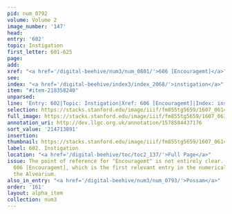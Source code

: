 ```yaml
---
pid: num_0792
volume: Volume 2
image_number: '147'
head:
entry: '602'
topic: Instigation
first_letter: 601-625
page:
add:
xref: "<a href='/digital-beehive/num3/num_0801/'>606 [Encouragemt]</a>"
see:
index: "<a href='/digital-beehive/index3/index_2068/'>instigation</a>"
item: "#item-218358240"
unparsed:
line: 'Entry: 602|Topic: Instigation|Xref: 606 [Encouragemt]|Index: instigation|#item-218358240'
selection: https://stacks.stanford.edu/image/iiif/fm855tg5659/1607_0614/415,3891,2909,577/full/0/default.jpg
full_image: https://stacks.stanford.edu/image/iiif/fm855tg5659/1607_0614/full/full/0/default.jpg
annotation_uri: http://dev.llgc.org.uk/annotation/1578584437176
sort_value: '214713891'
insertion:
thumbnail: https://stacks.stanford.edu/image/iiif/fm855tg5659/1607_0614/415,3891,600,180/250,/0/default.jpg
label: 602. Instigation
location: "<a href='/digital-beehive/toc/toc2_137/'>Full Page</a>"
issue: The point of reference for "Encouragemt" is not entirely clear. We linked to
  606 [Encouragemt], which is the first relevant entry in the numerical section of
  the Alvearium.
also_in_entry: "<a href='/digital-beehive/num3/num_0793/'>Possam</a>"
order: '161'
layout: alpha_item
collection: num3
---
```

